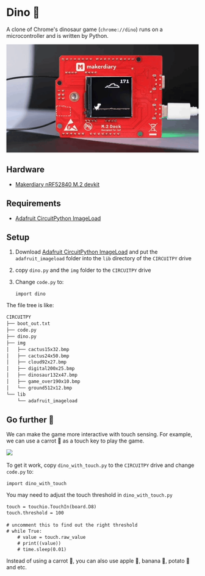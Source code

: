 # Dino 🦖

A clone of Chrome's dinosaur game (`chrome://dino`) runs on a microcontroller and is written by Python.

![](dino.gif)

## Hardware
+ [Makerdiary nRF52840 M.2 devkit](https://store.makerdiary.com/products/nrf52840-m2-developer-kit)

## Requirements
+ [Adafruit CircuitPython ImageLoad](https://github.com/adafruit/Adafruit_CircuitPython_ImageLoad)

## Setup
1.  Download [Adafruit CircuitPython ImageLoad](https://github.com/adafruit/Adafruit_CircuitPython_ImageLoad) and put the `adafruit_imageload` folder into the `lib` directory of the `CIRCUITPY` drive
2.  copy `dino.py` and the `img` folder to the `CIRCUITPY` drive
3.  Change `code.py` to:

    ```
    import dino
    ```

The file tree is like:

``` sh
CIRCUITPY
├── boot_out.txt
├── code.py
├── dino.py
├── img
│   ├── cactus15x32.bmp
│   ├── cactus24x50.bmp
│   ├── cloud92x27.bmp
│   ├── digital200x25.bmp
│   ├── dinosaur132x47.bmp
│   ├── game_over190x10.bmp
│   └── ground512x12.bmp
└── lib
    └── adafruit_imageload
```

## Go further 🥕
We can make the game more interactive with touch sensing.
For example, we can use a carrot 🥕 as a touch key to play the game.

![](dino_with_carrot.gif)


To get it work, copy `dino_with_touch.py` to the `CIRCUITPY` drive and change `code.py` to:

```
import dino_with_touch
```

You may need to adjust the touch threshold in `dino_with_touch.py`

```
touch = touchio.TouchIn(board.D8)
touch.threshold = 100

# uncomment this to find out the right threshold
# while True:
    # value = touch.raw_value
    # print((value))
    # time.sleep(0.01)
```

Instead of using a carrot 🥕, you can also use apple 🍎, banana 🍌, potato 🥔 and etc.
